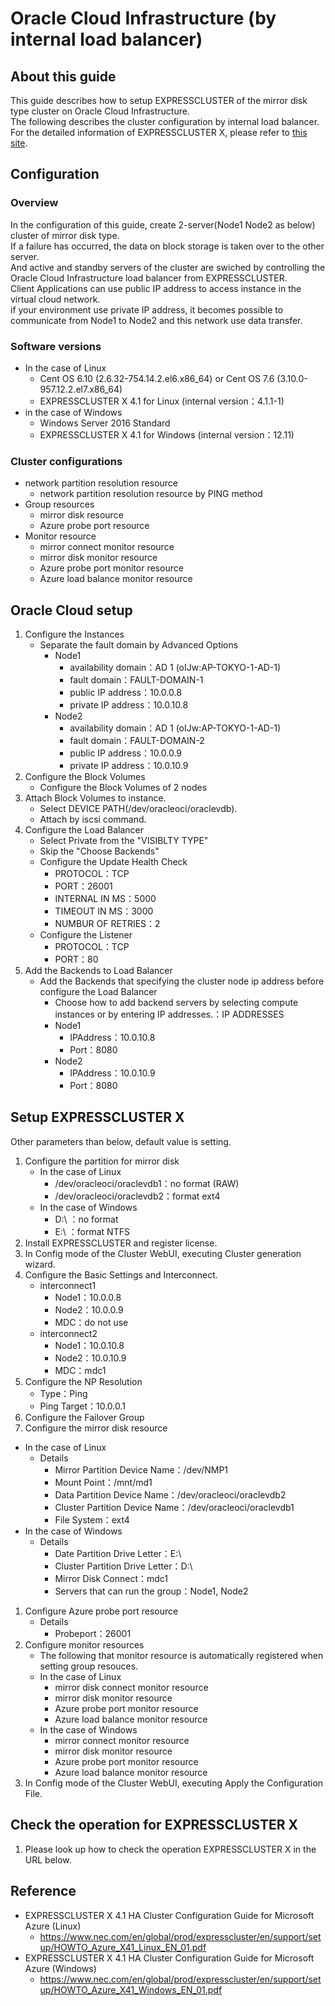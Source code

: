 Oracle Cloud Infrastructure (by internal load balancer)
===

About this guide
---
This guide describes how to setup EXPRESSCLUSTER of the mirror disk type cluster on Oracle Cloud Infrastructure.  
The following describes the cluster configuration by internal load balancer.  
For the detailed information of EXPRESSCLUSTER X, please refer to [this site](https://www.nec.com/en/global/prod/expresscluster/index.html).  

Configuration
---
### Overview
In the configuration of this guide, create 2-server(Node1 Node2 as below) cluster of mirror disk type.  
If a failure has occurred, the data on block storage is taken over to the other server.  
And active and standby servers of the cluster are swiched by controlling the Oracle Cloud Infrastructure load balancer from EXPRESSCLUSTER.  
Client Applications can use public IP address to access instance in the virtual cloud network.  
if your environment use private IP address, it becomes possible to communicate from Node1 to Node2 and this network use data transfer.  

### Software versions
- In the case of Linux
  - Cent OS 6.10 (2.6.32-754.14.2.el6.x86_64)
    or
    Cent OS 7.6 (3.10.0-957.12.2.el7.x86_64)
  - EXPRESSCLUSTER X 4.1 for Linux (internal version：4.1.1-1)
- in the case of Windows
  - Windows Server 2016 Standard
  - EXPRESSCLUSTER X 4.1 for Windows (internal version：12.11)

### Cluster configurations
- network partition resolution resource
  - network partition resolution resource by PING method
- Group resources
  - mirror disk resource
  - Azure probe port resource
- Monitor resource
  - mirror connect monitor resource
  - mirror disk monitor resource
  - Azure probe port monitor resource
  - Azure load balance monitor resource

Oracle Cloud setup
---
1. Configure the Instances
   - Separate the fault domain by Advanced Options
     - Node1
        - availability domain：AD 1 (oIJw:AP-TOKYO-1-AD-1) 
        - fault domain：FAULT-DOMAIN-1
        - public IP address：10.0.0.8
        - private IP address：10.0.10.8
     - Node2
        - availability domain：AD 1 (oIJw:AP-TOKYO-1-AD-1)
        - fault domain：FAULT-DOMAIN-2
        - public IP address：10.0.0.9
        - private IP address：10.0.10.9
1. Configure the Block Volumes
   - Configure the Block Volumes of 2 nodes
1. Attach Block Volumes to instance.
   - Select DEVICE PATH(/dev/oracleoci/oraclevdb).
   - Attach by iscsi command.
1. Configure the Load Balancer
   - Select Private from the "VISIBLTY TYPE"
   - Skip the "Choose Backends"
   - Configure the Update Health Check
     - PROTOCOL：TCP
     - PORT：26001
     - INTERNAL IN MS：5000
     - TIMEOUT IN MS：3000
     - NUMBUR OF RETRIES：2
   - Configure the Listener
     - PROTOCOL：TCP
     - PORT：80
1. Add the Backends to Load Balancer
   - Add the Backends that specifying the cluster node ip address before configure the Load Balancer
     - Choose how to add backend servers by selecting compute instances or by entering IP addresses.：IP ADDRESSES
     - Node1
       - IPAddress：10.0.10.8
       - Port：8080
     - Node2
       - IPAddress：10.0.10.9
       - Port：8080

Setup EXPRESSCLUSTER X
---
Other parameters than below, default value is setting.

1. Configure the partition for mirror disk
   - In the case of Linux
     - /dev/oracleoci/oraclevdb1：no format (RAW)
     - /dev/oracleoci/oraclevdb2：format ext4
   - In the case of Windows
     - D:\ ：no format
     - E:\ ：format NTFS
1. Install EXPRESSCLUSTER and register license.
1. In Config mode of the Cluster WebUI, executing Cluster generation wizard.
1. Configure the Basic Settings and Interconnect.
   - interconnect1
     - Node1：10.0.0.8
     - Node2：10.0.0.9
     - MDC：do not use
   - interconnect2
     - Node1：10.0.10.8
     - Node2：10.0.10.9
     - MDC：mdc1
1. Configure the NP Resolution
   - Type：Ping
   - Ping Target：10.0.0.1
1. Configure the Failover Group
1. Configure the mirror disk resource
  - In the case of Linux
    - Details
      - Mirror Partition Device Name：/dev/NMP1
      - Mount Point：/mnt/md1
      - Data Partition Device Name：/dev/oracleoci/oraclevdb2
      - Cluster Partition Device Name：/dev/oracleoci/oraclevdb1
      - File System：ext4
  - In the case of Windows	
    - Details
      - Date Partition Drive Letter：E:\
      - Cluster Partition Drive Letter：D:\
      - Mirror Disk Connect：mdc1
      - Servers that can run the group：Node1, Node2
1. Configure Azure probe port resource
   - Details
     - Probeport：26001
1. Configure monitor resources
   - The following that monitor resource is automatically registered when setting group resouces.
   - In the case of Linux
     - mirror disk connect monitor resource
     - mirror disk monitor resource
     - Azure probe port monitor resource
     - Azure load balance monitor resource
   - In the case of Windows
     - mirror connect monitor resource
     - mirror disk monitor resource
     - Azure probe port monitor resource
     - Azure load balance monitor resource
1. In Config mode of the Cluster WebUI, executing Apply the Configuration File.

Check the operation for EXPRESSCLUSTER X
---
1. Please look up how to check the operation EXPRESSCLUSTER X in the URL below.

Reference
---
- EXPRESSCLUSTER X 4.1 HA Cluster Configuration Guide for Microsoft Azure (Linux)
   - https://www.nec.com/en/global/prod/expresscluster/en/support/setup/HOWTO_Azure_X41_Linux_EN_01.pdf
- EXPRESSCLUSTER X 4.1 HA Cluster Configuration Guide for Microsoft Azure (Windows)
   - https://www.nec.com/en/global/prod/expresscluster/en/support/setup/HOWTO_Azure_X41_Windows_EN_01.pdf
